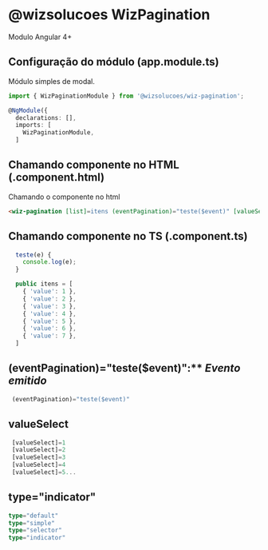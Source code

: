 # @wizsolucoes WizPagination
Modulo Angular 4+

## Configuração do módulo (app.module.ts)

Módulo simples de modal.

```ts
import { WizPaginationModule } from '@wizsolucoes/wiz-pagination';

@NgModule({
  declarations: [],
  imports: [
    WizPaginationModule,
  ]

```

## Chamando componente no HTML (.component.html)

Chamando o componente no html

```html
<wiz-pagination [list]=itens (eventPagination)="teste($event)" [valueSelect]=3 type="indicator"></wiz-pagination>


```
## Chamando componente no TS (.component.ts)


```ts
  teste(e) {
    console.log(e);
  }

  public itens = [
    { 'value': 1 },
    { 'value': 2 },
    { 'value': 3 },
    { 'value': 4 },
    { 'value': 5 },
    { 'value': 6 },
    { 'value': 7 },
  ]
```

## (eventPagination)="teste($event)":** *Evento emitido*


```ts
 (eventPagination)="teste($event)"
```


## valueSelect


```ts
 [valueSelect]=1
 [valueSelect]=2
 [valueSelect]=3
 [valueSelect]=4
 [valueSelect]=5...

```

## type="indicator"


```ts
type="default"
type="simple"
type="selector"
type="indicator"

```

